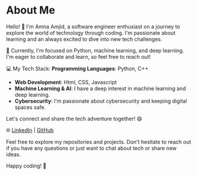# About Me

Hello! 👋 I'm Amna Amjid, a software engineer enthusiast on a journey to explore the world of technology through coding. I'm passionate about learning and an always excited to dive into new tech challenges.

🚀 Currently, I'm focused on Python, machine learning, and deep learning. I'm eager to collaborate and learn, so feel free to reach out!

💻 My Tech Stack: 
**Programming Languages**: Python, C++
- **Web Development**: Html, CSS, Javascript
- **Machine Learning & AI**: I have a deep interest in machine learning and deep learning.
- **Cybersecurity**: I'm passionate about cybersecurity and keeping digital spaces safe.

Let's connect and share the tech adventure together! 😄

🌐 [LinkedIn](https://www.linkedin.com/in/amna-amjid) | [GitHub](https://github.com/amnaamjid)


Feel free to explore my repositories and projects. Don't hesitate to reach out if you have any questions or just want to chat about tech or share new ideas.

Happy coding! 🚀

   
    

<!---
amnaamjid/amnaamjid is a ✨ special ✨ repository because its `README.md` (this file) appears on your GitHub profile.
You can click the Preview link to take a look at your changes.
--->
